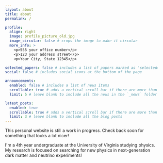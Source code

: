 ```yaml
---
layout: about
title: about
permalink: /

profile:
  align: right
  image: profile_picture_old.jpg
  image_circular: false # crops the image to make it circular
  more_info: >
    <p>555 your office number</p>
    <p>123 your address street</p>
    <p>Your City, State 12345</p>

selected_papers: false # includes a list of papers marked as "selected={true}"
social: false # includes social icons at the bottom of the page

announcements:
  enabled: false # includes a list of news items
  scrollable: true # adds a vertical scroll bar if there are more than 3 news items
  limit: 5 # leave blank to include all the news in the `_news` folder

latest_posts:
  enabled: true
  scrollable: true # adds a vertical scroll bar if there are more than 3 new posts items
  limit: 3 # leave blank to include all the blog posts
---
```

This personal website is still a work in progress. Check back soon for something that looks a lot nicer!

I'm a 4th year undergraduate at the University of Virginia studying physics. My research is focused on searching for new physics in next-generation dark matter and neutrino experiments! 
